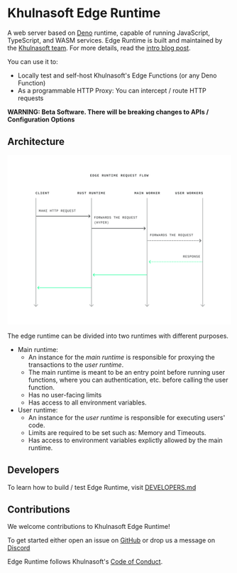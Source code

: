 # Khulnasoft Edge Runtime

A web server based on [Deno](https://deno.land) runtime, capable of running JavaScript, TypeScript, and WASM services.
Edge Runtime is built and maintained by the [Khulnasoft team](https://khulnasoft.com). For more details, read the [intro blog post](https://khulnasoft.com/blog/edge-runtime-self-hosted-deno-functions).

You can use it to:

* Locally test and self-host Khulnasoft's Edge Functions (or any Deno Function)
* As a programmable HTTP Proxy: You can intercept / route HTTP requests

**WARNING: Beta Software. There will be breaking changes to APIs / Configuration Options**

## Architecture

![Sequence diagram of Edge Runtime request flow](assets/edge-runtime-diagram.svg?raw=true)

The edge runtime can be divided into two runtimes with different purposes.
- Main runtime:
  - An instance for the _main runtime_ is responsible for proxying the transactions to the _user runtime_.
  - The main runtime is meant to be an entry point before running user functions, where you can authentication, etc. before calling the user function.
  - Has no user-facing limits
  - Has access to all environment variables.
- User runtime:
  - An instance for the _user runtime_ is responsible for executing users' code.
  - Limits are required to be set such as: Memory and Timeouts.
  - Has access to environment variables explictly allowed by the main runtime.

## Developers
To learn how to build / test Edge Runtime, visit [DEVELOPERS.md](DEVELOPERS.md)

## Contributions

We welcome contributions to Khulnasoft Edge Runtime!

To get started either open an issue on [GitHub](https://github.com/khulnasoft/edge-runtime/issues) or drop us a message on [Discord](https://discord.com/invite/R7bSpeBSJE)

Edge Runtime follows Khulnasoft's [Code of Conduct](https://github.com/khulnasoft/.github/blob/main/CODE_OF_CONDUCT.md).
